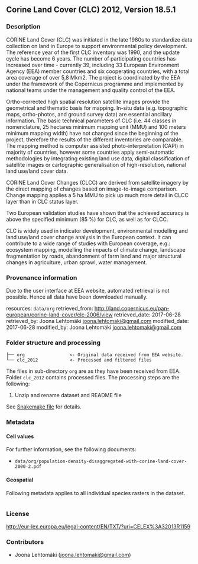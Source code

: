 ## Corine Land Cover (CLC) 2012, Version 18.5.1

### Description

CORINE Land Cover (CLC) was initiated in the late 1980s to standardize data
collection on land in Europe to support environmental policy development. The
reference year of the first CLC inventory was 1990, and the update cycle has
become 6 years. The number of participating countries has increased over time -
currently 39, including 33 European Environment Agency (EEA) member countries
and six cooperating countries, with a total area coverage of over 5,8 Mkm2. The
project is coordinated by the EEA under the framework of the Copernicus
programme and implemented by national teams under the management and quality
control of the EEA.

Ortho-corrected high spatial resolution satellite images provide the geometrical
and thematic basis for mapping. In-situ data (e.g. topographic maps,
ortho-photos, and ground survey data) are essential ancillary information. The
basic technical parameters of CLC (i.e. 44 classes in nomenclature, 25 hectares
minimum mapping unit (MMU) and 100 meters minimum mapping width) have not
changed since the beginning of the project, therefore the results of the
different inventories are comparable. The mapping method is computer assisted
photo-interpretation (CAPI) in majority of countries, however some countries
apply semi-automatic methodologies by integrating existing land use data,
digital classification of satellite images or cartographic generalisation of
high-resolution, national land use/land cover data.

CORINE Land Cover Changes (CLCC) are derived from satellite imagery by the
direct mapping of changes based on image-to-image comparison. Change mapping
applies a 5 ha MMU to pick up much more detail in CLCC layer than in CLC status
layer.

Two European validation studies have shown that the achieved accuracy is above
the specified minimum (85 %) for CLC, as well as for CLCC.

CLC is widely used in indicator development, environmental modelling and land
use/land cover change analysis in the European context. It can contribute to a
wide range of studies with European coverage, e.g.: ecosystem mapping, modelling
the impacts of climate change, landscape fragmentation by roads, abandonment of
farm land and major structural changes in agriculture, urban sprawl, water
management.

### Provenance information

Due to the user interface at EEA website, automated retrieval is not possible.
Hence all data have been downloaded manually.

resources: `data/org`
retrieved_from: http://land.copernicus.eu/pan-european/corine-land-cover/clc-2006/view
retrieved_date: 2017-06-28
retrieved_by: Joona Lehtomäki <joona.lehtomaki@gmail.com>
modified_date: 2017-06-28
modified_by: Joona Lehtomäki <joona.lehtomaki@gmail.com>

### Folder structure and processing

```
├── org                 <- Original data received from EEA website.
└── clc_2012            <- Processed and filtered files
```

The files in sub-directory `org` are as they have been received from EEA. Folder
`clc_2012` contains processed files. The processing steps are the following:

1. Unzip and rename dataset and README file

See [Snakemake file](https://github.com/VUEG/data-EEA/blob/master/clc2006/Snakefile) for details.

### Metadata

#### Cell values

For further information, see the following documents:

+ `data/org/population-density-disaggregated-with-corine-land-cover-2000-2.pdf`

#### Geospatial

Following metadata applies to all individual species rasters in the dataset.

```

```

### License

http://eur-lex.europa.eu/legal-content/EN/TXT/?uri=CELEX%3A32013R1159

### Contributors

+ Joona Lehtomäki (<joona.lehtomaki@gmail.com>)
